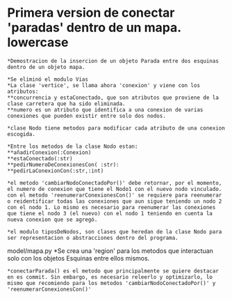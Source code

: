 Primera version de conectar 'paradas' dentro de un mapa. lowercase
=

    *Demostracion de la insercion de un objeto Parada entre dos esquinas dentro de un objeto mapa.

    *Se eliminó el modulo Vias
    *La clase 'vertice', se llama ahora 'conexion' y viene con los atributos:
    **concurrencia y estaConectado, que son atributos que proviene de la clase carretera que ha sido eliminada.
    **numero es un atributo que identifica a una conexion de varias conexiones que pueden existir entre solo dos nodos.

    *clase Nodo tiene metodos para modificar cada atributo de una conexion escogida.

    *Entre los metodos de la clase Nodo estan:
    **añadirConexion(:Conexion)
    **estaConectado(:str)
    **pedirNumeroDeConexionesCon( :str):
    **pedirLaConexionCon(:str,:int)

    *el metodo 'cambiarNodoConectadoPor()' debe retornar, por el momento, el numero de conexion que tiene el Nodo1 con el nuevo nodo vinculado. con el metodo 'reenumerarConexionesCon()' se requiere para reenumerar o reidentificar todas las conexiones que aun sigue teniendo un nodo 2 con el nodo 1. Lo mismo es necesario para reenumerar las conexiones que tiene el nodo 3 (el nuevo) con el nodo 1 teniendo en cuenta la nueva conexion que se agregó.

    *el modulo tiposDeNodos, son clases que heredan de la clase Nodo para ser representacion o abstracciones dentro del programa.

 model/mapa.py
    *Se crea una 'region' para los metodos que interactuan solo con los objetos Esquinas entre ellos mismos.

    *conectarParada() es el metodo que principalmente se quiere destacar en es commit. Sin embargo, es necesario releerlo y optimizarlo, lo mismo que recomiendo para los metodos 'cambiarNodoConectadoPor()' y 'reenumerarConexionesCon()'